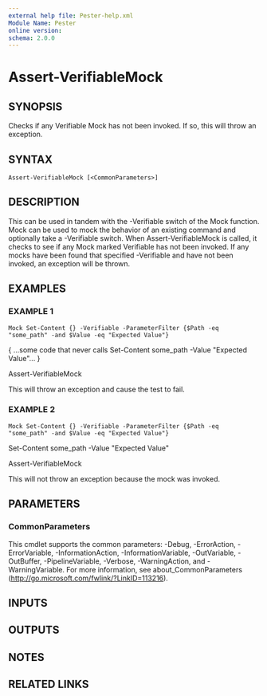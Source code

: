 ```yaml
---
external help file: Pester-help.xml
Module Name: Pester
online version:
schema: 2.0.0
---
```


# Assert-VerifiableMock

## SYNOPSIS
Checks if any Verifiable Mock has not been invoked.
If so, this will throw an exception.

## SYNTAX

```
Assert-VerifiableMock [<CommonParameters>]
```

## DESCRIPTION
This can be used in tandem with the -Verifiable switch of the Mock
function.
Mock can be used to mock the behavior of an existing command
and optionally take a -Verifiable switch.
When Assert-VerifiableMock
is called, it checks to see if any Mock marked Verifiable has not been
invoked.
If any mocks have been found that specified -Verifiable and
have not been invoked, an exception will be thrown.

## EXAMPLES

### EXAMPLE 1
```
Mock Set-Content {} -Verifiable -ParameterFilter {$Path -eq "some_path" -and $Value -eq "Expected Value"}
```

{ ...some code that never calls Set-Content some_path -Value "Expected Value"...
}

Assert-VerifiableMock

This will throw an exception and cause the test to fail.

### EXAMPLE 2
```
Mock Set-Content {} -Verifiable -ParameterFilter {$Path -eq "some_path" -and $Value -eq "Expected Value"}
```

Set-Content some_path -Value "Expected Value"

Assert-VerifiableMock

This will not throw an exception because the mock was invoked.

## PARAMETERS

### CommonParameters
This cmdlet supports the common parameters: -Debug, -ErrorAction, -ErrorVariable, -InformationAction, -InformationVariable, -OutVariable, -OutBuffer, -PipelineVariable, -Verbose, -WarningAction, and -WarningVariable.
For more information, see about_CommonParameters (http://go.microsoft.com/fwlink/?LinkID=113216).

## INPUTS

## OUTPUTS

## NOTES

## RELATED LINKS
